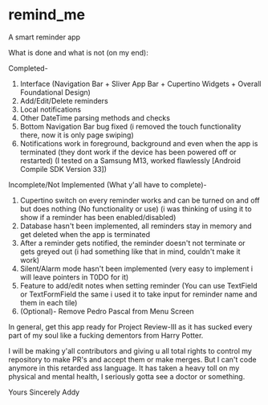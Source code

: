 # remind_me

A smart reminder app

What is done and what is not (on my end):

Completed-
1. Interface (Navigation Bar + Sliver App Bar + Cupertino Widgets + Overall Foundational Design)
2. Add/Edit/Delete reminders
3. Local notifications
4. Other DateTime parsing methods and checks
5. Bottom Navigation Bar bug fixed 
(i removed the touch functionality there, now it is only page swiping)
6. Notifications work in foreground, background and even when the app is terminated
   (they dont work if the device has been powered off or restarted)
   (I tested on a Samsung M13, worked flawlessly [Android Compile SDK Version 33])

Incomplete/Not Implemented (What y'all have to complete)-
1. Cupertino switch on every reminder works and can be turned on and off but does nothing
   (No functionality or use) (i was thinking of using it to show if a reminder has been enabled/disabled)
2. Database hasn't been implemented, all reminders stay in memory and get deleted when the app is terminated
3. After a reminder gets notified, the reminder doesn't not terminate or gets greyed out 
   (i had something like that in mind, couldn't make it work)
4. Silent/Alarm mode hasn't been implemented (very easy to implement i will leave pointers in T0DO for it)
5. Feature to add/edit notes when setting reminder 
   (You can use TextField or TextFormField the same i used it to take input for reminder name and them in each tile)
6. (Optional)- Remove Pedro Pascal from Menu Screen

In general, get this app ready for Project Review-III as it has sucked every part of my soul like a fucking dementors
from Harry Potter.

I will be making y'all contributors and giving u all total rights to control my repository to make PR's and accept them
or make merges. But I can't code anymore in this retarded ass language. It has taken a heavy toll on my physical
and mental health, I seriously gotta see a doctor or something.

Yours Sincerely 
Addy